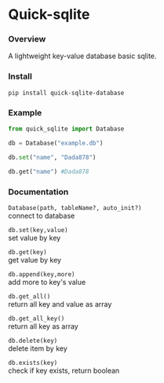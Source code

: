 # Quick-sqlite
### Overview
A lightweight key-value database basic sqlite.
### Install
```
pip install quick-sqlite-database
```
### Example
```py
from quick_sqlite import Database

db = Database("example.db")

db.set("name", "Dada878")

db.get("name") #Dada878
```
### Documentation
```Database(path, tableName?, auto_init?)```\
connect to database

```db.set(key,value)```\
set value by key

```db.get(key)```\
get value by key

```db.append(key,more)```\
add more to key's value

```db.get_all()```\
return all key and value as array

```db.get_all_key()```\
return all key as array

```db.delete(key)```\
delete item by key

```db.exists(key)```\
check if key exists, return boolean
